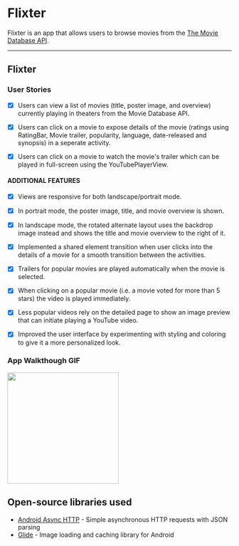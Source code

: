 # Flixter
Flixter is an app that allows users to browse movies from the [The Movie Database API](http://docs.themoviedb.apiary.io/#).

---


## Flixter

### User Stories

- [X]  Users can view a list of movies (title, poster image, and overview) currently playing in theaters from the Movie Database API.
- [X]  Users can click on a movie to expose details of the movie (ratings using RatingBar, Movie trailer, popularity, language, date-released and synopsis) in a seperate activity.
- [X]  Users can click on a movie to watch the movie's trailer which can be played in full-screen using the YouTubePlayerView.



#### ADDITIONAL FEATURES

- [X] Views are responsive for both landscape/portrait mode.
- [X] In portrait mode, the poster image, title, and movie overview is shown.
- [X] In landscape mode, the rotated alternate layout uses the backdrop image instead and shows the title and movie overview to the right of it.
- [X] Implemented a shared element transition when user clicks into the details of a movie for a smooth transition between the activities.
- [X] Trailers for popular movies are played automatically when the movie is selected.
- [X] When clicking on a popular movie (i.e. a movie voted for more than 5 stars) the video is played immediately.
- [X] Less popular videos rely on the detailed page to show an image preview that can initiate playing a YouTube video.
- [X] Improved the user interface by experimenting with styling and coloring to give it a more personalized look.



### App Walkthough GIF

<img src="Walkthrough.gif" width=250><br>



## Open-source libraries used
- [Android Async HTTP](https://github.com/codepath/CPAsyncHttpClient) - Simple asynchronous HTTP requests with JSON parsing
- [Glide](https://github.com/bumptech/glide) - Image loading and caching library for Android





